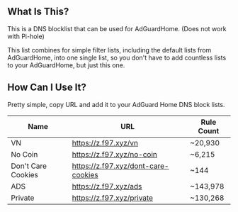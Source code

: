 ## What Is This?

This is a DNS blocklist that can be used for AdGuardHome. (Does not work with Pi-hole)

This list combines for simple filter lists, including the default lists from
AdGuardHome, into one single list, so you don't have to add countless lists to your
AdGuardHome, but just this one.

## How Can I Use It?

Pretty simple, copy URL and add it to your AdGuard Home DNS block lists.

| Name               | URL                                   | Rule Count |
| ------------------ | ------------------------------------- | ---------- |
| VN                 | <https://z.f97.xyz/vn>                | \~20,930   |
| No Coin            | <https://z.f97.xyz/no-coin>           | \~6,215    |
| Don't Care Cookies | <https://z.f97.xyz/dont-care-cookies> | \~144      |
| ADS                | <https://z.f97.xyz/ads>               | \~143,978  |
| Private            | <https://z.f97.xyz/private>           | \~130,268  |
